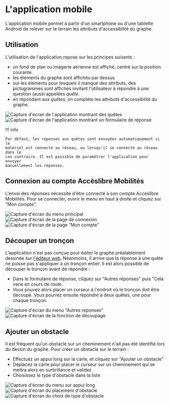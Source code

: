 # L'application mobile

L'application mobile permet à partir d'un smartphone ou d'une tablette Android 
de relever sur le terrain les attributs d'accessibilité du graphe.


## Utilisation

L'utilisation de l'application repose sur les principes suivants :

* un fond de plan ou imagerie aérienne est affiché, centré sur la position 
  courante.
* les éléments du graphe sont affichés par dessus
* sur les éléments pour lesquels il manque des attributs, des pictogrammes sont 
  affichés invitant l'utilisateur à répondre à une question (aussi appelées 
  *quête*.
* en répondant aux *quêtes*, on compléte les attributs d'accessibilité du 
  graphe.

![Capture d'écran de l'application montrant des quêtes](../../img/app_quests.png)
![Capture d'écran de l'application montrant un formulaire de réponse](../../img/app_quest_form.png)


!!! info
    
    Par défaut, les réponses aux quêtes sont envoyées automatiquement si le 
    matériel est connecté au réseau, ou lorsqu'il se connecte au réseau dans le 
    cas contraire. Il est possible de paramétrer l'application pour envoyer 
    manuellement les réponses.


## Connexion au compte Accèslibre Mobilités

L'envoi des réponses nécessite d'être connecté à son compte Accèslibre 
Mobilités. Pour se connecter, ouvrir le menu en haut à droite et cliquez sur 
"Mon compte".

![Capture d'écran du menu principal](../../img/app_main_menu.png)
![Capture d'écran de la page de connexion](../../img/app_login_page.png)
![Capture d'écran de la page "Mon compte"](../../img/app_account_page.png)


## Découper un tronçon

L'application n'est pas conçue pour éditer le graphe préalablement dessinée sur 
[l'éditeur web](/usage/web). Néanmoins, il arrive que la réponse à une quête ne 
puisse pas s'appliquer à un tronçon entier. Il est alors possible de découper 
le tronçon avant de répondre :

* Dans le formulaire de réponse, cliquez sur "Autres réponses" puis "Cela varie 
  en cours de route.
* Vous pouvez alors placer un curseur à l'endroit où le tronçon doit être 
  découpé. Vous pourrez ensuite répondre à deux quêtes, une pour chaque 
  tronçon.

![Capture d'écran du menu "Autres réponses"](../../img/app_quest_depends.png)
![Capture d'écran de la fonction de découpage](../../img/app_quest_cut.png)


## Ajouter un obstacle

Il est fréquent qu'un obstacle sur un cheminement n'ait pas été identifié lors 
du dessin du graphe. Pour créer un obstacle sur le terrain :

* Effectuez un appui long sur la carte, et cliquez sur "Ajouter un obstacle"
* Déplacez la carte pour placer le curseur sur un cheminement qui se mettra 
  alors en surbrillance et validez
* Choisissez le type d'obstacle dans la liste

![Capture d'écran du menu sur appui long](../../img/app_long_press_menu.png)
![Capture d'écran du placement d'obstacle](../../img/app_place_obstacle.png)
![Capture d'écran du choix de type d'obstacle](../../img/app_list_obstacles.png)

